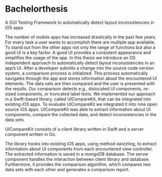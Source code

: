 # Bachelorthesis
A GUI Testing Framework to automatically detect layout inconsistencies in iOS apps

The number of mobile apps has increased drastically in the past few years. For every task a user wants to accomplish there are multiple app available. To stand out from the other apps not only the range of functions but also a good UI is a key factor. A good UI provides a consistent appearance and simplifies the usage of the app. In this thesis we introduce an OS independent approach to automatically detect layout inconsistencies in an app’s UI. After a developer submits a change into the source code version system, a comparison process is initialized. This process automatically navigates through the app and stores information about the encountered UI elements. The data sets are then compared and the user is presented with the results. Our comparison detects e.g., dislocated UI components, re-sized components, or truncated label texts. We implemented our approach in a Swift-based library, called UICompareKit, that can be integrated into existing iOS apps. To evaluate UICompareKit we integrated it into nine open source iOS apps. UICompareKit was able to extract information about UI components, compare the collected data, and detect inconsistencies in the data sets.

UICompareKit consists of a client library written in Swift and a server component written in Go.

The library hooks into existing iOS apps, using method swizzling, to extract information about UI components from each encountered view controller.
The extracted information is saved in a mongoDB database.
The server component handles the interaction between client library and database.
Furthermore, it provides the comparison algorithm, which compares two data sets with each other and generates a comparison report.



